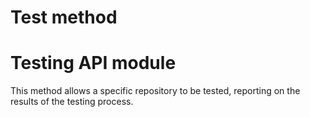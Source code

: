 # Test method
# Testing API module

This method allows a specific repository to be tested, reporting on the results of the testing process.
